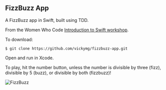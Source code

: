 FizzBuzz App
------------

A FizzBuzz app in Swift, built using TDD.

From the Women Who Code [Introduction to Swift workshop](https://medium.com/@ynzc/getting-started-with-tdd-in-swift-2fab3e07204b#.5caxlhg9a).


To download:
```
$ git clone https://github.com/vickymg/fizzbuzz-app.git
```
Open and run in Xcode.

To play, hit the number button, unless the number is divisible by three (fizz), divisible by 5 (buzz), or divisible by both (fizzbuzz)!

![FizzBuzz](http://i.imgur.com/15QIyNt.png?1)
